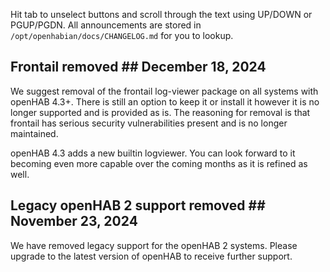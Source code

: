 Hit tab to unselect buttons and scroll through the text using UP/DOWN or
PGUP/PGDN. All announcements are stored in `/opt/openhabian/docs/CHANGELOG.md`
for you to lookup.

## Frontail removed ## December 18, 2024
We suggest removal of the frontail log-viewer package on all systems with
openHAB 4.3+. There is still an option to keep it or install it however it
is no longer supported and is provided as is. The reasoning for removal is
that frontail has serious security vulnerabilities present and is no longer
maintained.

openHAB 4.3 adds a new builtin logviewer. You can look forward to it
becoming even more capable over the coming months as it is refined as well.

## Legacy openHAB 2 support removed ## November 23, 2024
We have removed legacy support for the openHAB 2 systems. Please upgrade to
the latest version of openHAB to receive further support.
